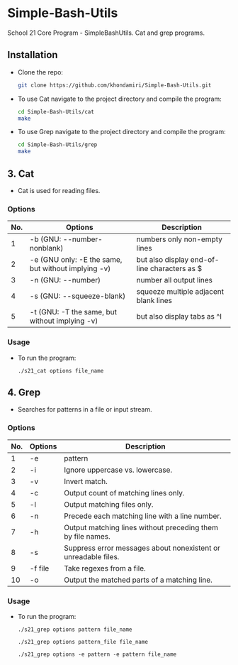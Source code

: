 # Simple-Bash-Utils
School 21 Core Program - SimpleBashUtils. Cat and grep programs.

## Installation
 - Clone the repo:
   ```sh
   git clone https://github.com/khondamiri/Simple-Bash-Utils.git
   ```
 - To use Cat navigate to the project directory and compile the program:
   ```sh
   cd Simple-Bash-Utils/cat
   make
   ```
 - To use Grep navigate to the project directory and compile the program:
   ```sh
   cd Simple-Bash-Utils/grep
   make
   ```

## 3. Cat

 - Cat is used for reading files.

### Options
| No. | Options | Description |
| ------ | ------ | ------ |
| 1 | -b (GNU: --number-nonblank) | numbers only non-empty lines |
| 2 | -e (GNU only: -E the same, but without implying -v) | but also display end-of-line characters as $  |
| 3 | -n (GNU: --number) | number all output lines |
| 4 | -s (GNU: --squeeze-blank) | squeeze multiple adjacent blank lines |
| 5 | -t (GNU: -T the same, but without implying -v) | but also display tabs as ^I  |

### Usage

 - To run the program:
    ```
    ./s21_cat options file_name
    ```

## 4. Grep

- Searches for patterns in a file or input stream.

### Options
| No. | Options | Description |
| ------ | ------ | ------ |
| 1 | -e | pattern |
| 2 | -i | Ignore uppercase vs. lowercase.  |
| 3 | -v | Invert match. |
| 4 | -c | Output count of matching lines only. |
| 5 | -l | Output matching files only.  |
| 6 | -n | Precede each matching line with a line number. |
| 7 | -h | Output matching lines without preceding them by file names. |
| 8 | -s | Suppress error messages about nonexistent or unreadable files. |
| 9 | -f file | Take regexes from a file. |
| 10 | -o | Output the matched parts of a matching line. |

### Usage

 - To run the program:
    ```
    ./s21_grep options pattern file_name
    ```
    ```
    ./s21_grep options pattern_file file_name
    ```
    ```
    ./s21_grep options -e pattern -e pattern file_name
    ```
